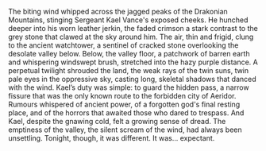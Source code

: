 The biting wind whipped across the jagged peaks of the Drakonian Mountains, stinging Sergeant Kael Vance's exposed cheeks.  He hunched deeper into his worn leather jerkin, the faded crimson a stark contrast to the grey stone that clawed at the sky around him.  The air, thin and frigid, clung to the ancient watchtower, a sentinel of cracked stone overlooking the desolate valley below.  Below, the valley floor, a patchwork of barren earth and whispering windswept brush, stretched into the hazy purple distance.  A perpetual twilight shrouded the land, the weak rays of the twin suns, twin pale eyes in the oppressive sky, casting long, skeletal shadows that danced with the wind.  Kael’s duty was simple: to guard the hidden pass, a narrow fissure that was the only known route to the forbidden city of Aeridor.  Rumours whispered of ancient power, of a forgotten god's final resting place, and of the horrors that awaited those who dared to trespass.  And Kael, despite the gnawing cold, felt a growing sense of dread.  The emptiness of the valley, the silent scream of the wind, had always been unsettling.  Tonight, though, it was different.  It was... expectant.
